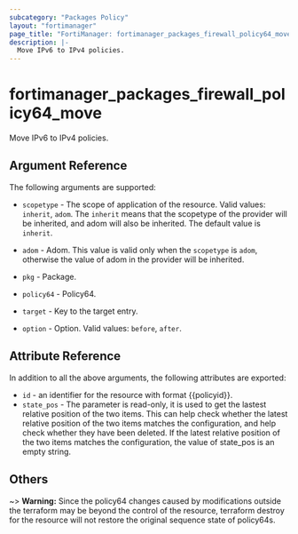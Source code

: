 ```yaml
---
subcategory: "Packages Policy"
layout: "fortimanager"
page_title: "FortiManager: fortimanager_packages_firewall_policy64_move"
description: |-
  Move IPv6 to IPv4 policies.
---
```


# fortimanager_packages_firewall_policy64_move
Move IPv6 to IPv4 policies.

## Argument Reference


The following arguments are supported:

* `scopetype` - The scope of application of the resource. Valid values: `inherit`, `adom`. The `inherit` means that the scopetype of the provider will be inherited, and adom will also be inherited. The default value is `inherit`.
* `adom` - Adom. This value is valid only when the `scopetype` is `adom`, otherwise the value of adom in the provider will be inherited.
* `pkg` - Package.
* `policy64` - Policy64.

* `target` - Key to the target entry.
* `option` - Option. Valid values: `before`, `after`.


## Attribute Reference

In addition to all the above arguments, the following attributes are exported:
* `id` - an identifier for the resource with format {{policyid}}.
* `state_pos` - The parameter is read-only, it is used to get the lastest relative position of the two items. This can help check whether the latest relative position of the two items matches the configuration, and help check whether they have been deleted. If the latest relative position of the two items matches the configuration, the value of state_pos is an empty string.

## Others

~> **Warning:** Since the policy64 changes caused by modifications outside the terraform may be beyond the control of the resource, terraform destroy for the resource will not restore the original sequence state of policy64s.
